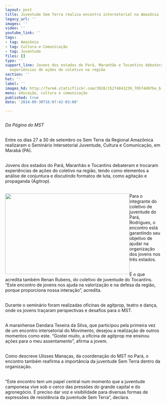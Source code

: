 ```yaml
---
layout: post
title: Juventude Sem Terra realiza encontro intersetorial na Amazônia
legacy_url: ''
images: ''
video: ''
youtube_link: ''
tags:
- tag: Amazônia
- tag: Cultura-e-Comunicação
- tag: Juventude
files: []
type: ''
support_line: Jovens dos estados do Pará, Maranhão e Tocantins debateram e trocaram
  experiências de ações do coletivo na região
section: ''
hat: ''
label: ''
images_hd: http://farm4.staticflickr.com/3928/15274841239_70574d07be_b.jpg
menu: educação, cultura e comunicação
published: true
date: '2014-09-30T16:07:42-03:00'

---
```

<p><img alt="" src="http://farm4.staticflickr.com/3928/15274841239_70574d07be_b.jpg" /></p>

<p><em>Da P&aacute;gina do MST</em></p>

<p><br />
Entre os dias 27 a 30 de setembro os Sem Terra da Regional Amaz&ocirc;nica realizaram o Semin&aacute;rio Intersetorial Juventude, Cultura e Comunica&ccedil;&atilde;o, em Marab&aacute; (PA).</p>

<p><br />
Jovens dos estados do Par&aacute;, Maranh&atilde;o e Tocantins debateram e trocaram experi&ecirc;ncias de a&ccedil;&otilde;es do coletivo na regi&atilde;o, tendo como elementos a an&aacute;lise de conjuntura e discutindo formatos de luta, como agita&ccedil;&atilde;o e propaganda (Agitrop).</p>

<p><br />
<img alt="" height="260" src="http://farm3.staticflickr.com/2945/15274842559_ee193fda92_b.jpg" style="float:left" width="400" />Para o integrante do coletivo de juventude do Par&aacute;, Rodrigues, o encontro est&aacute; garantindo seu objetivo de ajudar na organiza&ccedil;&atilde;o dos jovens nos tr&ecirc;s estados.</p>

<p><br />
&Eacute; o que acredita tamb&eacute;m Renan Rubens, do coletivo de juventude do Tocantins. &ldquo;Este encontro de jovens nos ajuda na valoriza&ccedil;&atilde;o e na defesa da regi&atilde;o, porque proporciona nossa intera&ccedil;&atilde;o&rdquo;, acredita.</p>

<p><br />
Durante o semin&aacute;rio foram realizadas oficinas de agitprop, teatro e dan&ccedil;a, onde os jovens tra&ccedil;aram perspectivas e desafios para o MST.</p>

<p><br />
A maranhense Dandara Texeira da Silva, que participou pela primeira vez de um encontro intersetorial do Movimento, desejou a realiza&ccedil;&atilde;o de outros momentos como este. &ldquo;Gostei muito, a oficina de agitprop me ensinou a&ccedil;&otilde;es para o meu assentamento&rdquo;, afirma a jovem.</p>

<p><br />
Como descreve Ulisses Mana&ccedil;as, da coordena&ccedil;&atilde;o do MST no Par&aacute;, o encontro tamb&eacute;m reafirma a import&acirc;ncia da juventude Sem Terra dentro da organiza&ccedil;&atilde;o.</p>

<p><br />
&ldquo;Este encontro tem um papel central num momento que a juventude camponesa vive sob o cerco das press&otilde;es do grande capital e do agroneg&oacute;cio. &Eacute; preciso dar voz e visibilidade para diversas formas de express&otilde;es de resist&ecirc;ncia da juventude Sem Terra&rdquo;, declara.</p>
